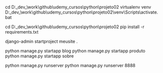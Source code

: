 cd D:\_dev_\work\github\udemy_cursos\python\projeto02
virtualenv venv
D:\_dev_\work\github\udemy_cursos\python\projeto02\venv\Scripts\activate.bat

cd D:\_dev_\work\github\udemy_cursos\python\projeto02
pip install -r requirements.txt

django-admin startproject meusite .

python manage.py startapp blog
python manage.py startapp produto
python manage.py startapp sobre


python manage.py runserver
python manage.py runserver 8888



